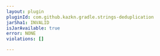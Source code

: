 ```yaml
---
layout: plugin
pluginId: com.github.kazkn.gradle.strings-deduplication
jarSha1: INVALID
isJarAvailable: true
error: NONE
violations: []

---
```

